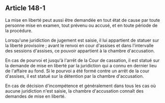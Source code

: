 Article 148-1
----
La mise en liberté peut aussi être demandée en tout état de cause par toute
personne mise en examen, tout prévenu ou accusé, et en toute période de la
procédure.

Lorsqu'une juridiction de jugement est saisie, il lui appartient de statuer sur
la liberté provisoire ; avant le renvoi en cour d'assises et dans l'intervalle
des sessions d'assises, ce pouvoir appartient à la chambre d'accusation.

En cas de pourvoi et jusqu'à l'arrêt de la Cour de cassation, il est statué sur
la demande de mise en liberté par la juridiction qui a connu en dernier lieu de
l'affaire au fond. Si le pourvoi a été formé contre un arrêt de la cour
d'assises, il est statué sur la détention par la chambre d'accusation.

En cas de décision d'incompétence et généralement dans tous les cas où aucune
juridiction n'est saisie, la chambre d'accusation connaît des demandes de mise
en liberté.
